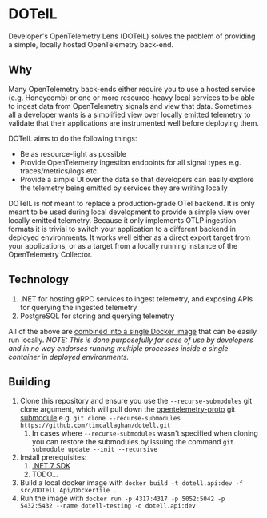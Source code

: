 # DOTelL

Developer's OpenTelemetry Lens (DOTelL) solves the problem of providing a simple, locally hosted OpenTelemetry back-end.

## Why

Many OpenTelemetry back-ends either require you to use a hosted service (e.g. Honeycomb) or one or more resource-heavy local services to be able to ingest data from OpenTelemetry signals and view that data. Sometimes all a developer wants is a simplified view over locally emitted telemetry to validate that their applications are instrumented well before deploying them.

DOTelL aims to do the following things:

* Be as resource-light as possible
* Provide OpenTelemetry ingestion endpoints for all signal types e.g. traces/metrics/logs etc.
* Provide a simple UI over the data so that developers can easily explore the telemetry being emitted by services they are writing locally

DOTelL is _not_ meant to replace a production-grade OTel backend. It is only meant to be used during local development to provide a simple view over locally emitted telemetry. Because it only implements OTLP ingestion formats it is trivial to switch your application to a different backend in deployed environments. It works well either as a direct export target from your applications, or as a target from a locally running instance of the OpenTelemetry Collector.

## Technology

1. .NET for hosting gRPC services to ingest telemetry, and exposing APIs for querying the ingested telemetry
2. PostgreSQL for storing and querying telemetry

All of the above are [combined into a single Docker image](https://docs.docker.com/config/containers/multi-service_container/) that can be easily run locally. _NOTE: This is done purposefully for ease of use by developers and in no way endorses running multiple processes inside a single container in deployed environments._

## Building

1. Clone this repository and ensure you use the `--recurse-submodules` git clone argument, which will pull down the [opentelemetry-proto](https://github.com/open-telemetry/opentelemetry-proto) git [submodule](https://git-scm.com/book/en/v2/Git-Tools-Submodules) e.g. `git clone --recurse-submodules https://github.com/timcallaghan/dotell.git`
   1. In cases where `--recurse-submodules` wasn't specified when cloning you can restore the submodules by issuing the command `git submodule update --init --recursive`
2. Install prerequisites:
   1. [.NET 7 SDK](https://dotnet.microsoft.com/en-us/download/dotnet/7.0)
   2. TODO...
3. Build a local docker image with `docker build -t dotell.api:dev -f src/DOTelL.Api/Dockerfile .`
4. Run the image with `docker run -p 4317:4317 -p 5052:5042 -p 5432:5432 --name dotell-testing -d dotell.api:dev`